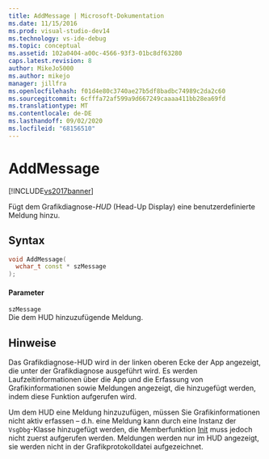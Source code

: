 ```yaml
---
title: AddMessage | Microsoft-Dokumentation
ms.date: 11/15/2016
ms.prod: visual-studio-dev14
ms.technology: vs-ide-debug
ms.topic: conceptual
ms.assetid: 102a0404-a00c-4566-93f3-01bc8df63280
caps.latest.revision: 8
author: MikeJo5000
ms.author: mikejo
manager: jillfra
ms.openlocfilehash: f01d4e80c3740ae27b5df8badbc74989c2da2c60
ms.sourcegitcommit: 6cfffa72af599a9d667249caaaa411bb28ea69fd
ms.translationtype: MT
ms.contentlocale: de-DE
ms.lasthandoff: 09/02/2020
ms.locfileid: "68156510"
---
```

# <a name="addmessage"></a>AddMessage
[!INCLUDE[vs2017banner](../includes/vs2017banner.md)]

Fügt dem Grafikdiagnose-*HUD* (Head-Up Display) eine benutzerdefinierte Meldung hinzu.  
  
## <a name="syntax"></a>Syntax  
  
```cpp  
void AddMessage(  
  wchar_t const * szMessage  
);  
```  
  
#### <a name="parameters"></a>Parameter  
 `szMessage`  
 Die dem HUD hinzuzufügende Meldung.  
  
## <a name="remarks"></a>Hinweise  
 Das Grafikdiagnose-HUD wird in der linken oberen Ecke der App angezeigt, die unter der Grafikdiagnose ausgeführt wird. Es werden Laufzeitinformationen über die App und die Erfassung von Grafikinformationen sowie Meldungen angezeigt, die hinzugefügt werden, indem diese Funktion aufgerufen wird.  
  
 Um dem HUD eine Meldung hinzuzufügen, müssen Sie Grafikinformationen nicht aktiv erfassen – d.h. eine Meldung kann durch eine Instanz der `VsgDbg`-Klasse hinzugefügt werden, die Memberfunktion [Init](../debugger/init.md) muss jedoch nicht zuerst aufgerufen werden. Meldungen werden nur im HUD angezeigt, sie werden nicht in der Grafikprotokolldatei aufgezeichnet.
